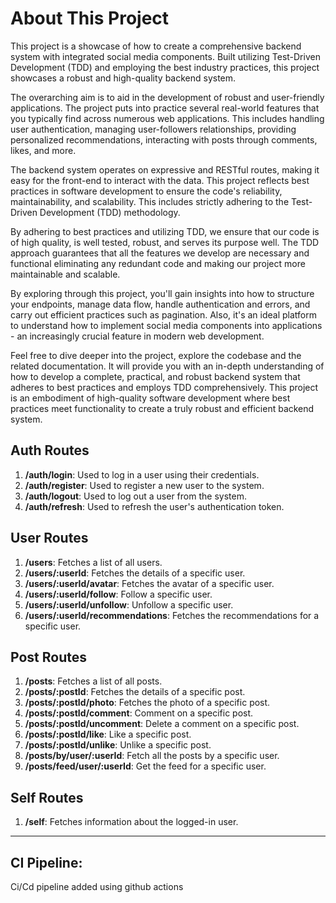 # About This Project

This project is a showcase of how to create a comprehensive backend system with integrated social media components. Built utilizing Test-Driven Development (TDD) and employing the best industry practices, this project showcases a robust and high-quality backend system.

The overarching aim is to aid in the development of robust and user-friendly applications. The project puts into practice several real-world features that you typically find across numerous web applications. This includes handling user authentication, managing user-followers relationships, providing personalized recommendations, interacting with posts through comments, likes, and more.

The backend system operates on expressive and RESTful routes, making it easy for the front-end to interact with the data. This project reflects best practices in software development to ensure the code's reliability, maintainability, and scalability. This includes strictly adhering to the Test-Driven Development (TDD) methodology.

By adhering to best practices and utilizing TDD, we ensure that our code is of high quality, is well tested, robust, and serves its purpose well. The TDD approach guarantees that all the features we develop are necessary and functional eliminating any redundant code and making our project more maintainable and scalable.

By exploring through this project, you'll gain insights into how to structure your endpoints, manage data flow, handle authentication and errors, and carry out efficient practices such as pagination. Also, it's an ideal platform to understand how to implement social media components into applications - an increasingly crucial feature in modern web development.

Feel free to dive deeper into the project, explore the codebase and the related documentation. It will provide you with an in-depth understanding of how to develop a complete, practical, and robust backend system that adheres to best practices and employs TDD comprehensively. This project is an embodiment of high-quality software development where best practices meet functionality to create a truly robust and efficient backend system.

## Auth Routes

1. **/auth/login**: Used to log in a user using their credentials.
2. **/auth/register**: Used to register a new user to the system.
3. **/auth/logout**: Used to log out a user from the system.
4. **/auth/refresh**: Used to refresh the user's authentication token.

## User Routes

1. **/users**: Fetches a list of all users.
2. **/users/:userId**: Fetches the details of a specific user.
3. **/users/:userId/avatar**: Fetches the avatar of a specific user.
4. **/users/:userId/follow**: Follow a specific user.
5. **/users/:userId/unfollow**: Unfollow a specific user.
6. **/users/:userId/recommendations**: Fetches the recommendations for a specific user.

## Post Routes

1. **/posts**: Fetches a list of all posts.
2. **/posts/:postId**: Fetches the details of a specific post.
3. **/posts/:postId/photo**: Fetches the photo of a specific post.
4. **/posts/:postId/comment**: Comment on a specific post.
5. **/posts/:postId/uncomment**: Delete a comment on a specific post.
6. **/posts/:postId/like**: Like a specific post.
7. **/posts/:postId/unlike**: Unlike a specific post.
8. **/posts/by/user/:userId**: Fetch all the posts by a specific user.
9. **/posts/feed/user/:userId**: Get the feed for a specific user.

## Self Routes

1. **/self**: Fetches information about the logged-in user.

---

## CI Pipeline:

Ci/Cd pipeline added using github actions
